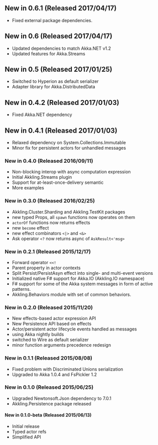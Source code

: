 ## New in 0.6.1 (Released 2017/04/17)
* Fixed external package dependencies.

## New in 0.6 (Released 2017/04/17)
* Updated dependencies to match Akka.NET v1.2
* Updated features for Akka.Streams

## New in 0.5 (Released 2017/01/25)
* Switched to Hyperion as default serializer
* Adapter library for Akka.DistributedData

## New in 0.4.2 (Released 2017/01/03)
* Fixed Akka.NET dependency

## New in 0.4.1 (Released 2017/01/03)
* Relaxed dependency on System.Collections.Immutable
* Minor fix for persistent actors for unhandled messages

### New in 0.4.0 (Released 2016/09/11)
* Non-blocking interop with async computation expression
* Initial Akkling.Streams plugin
* Support for at-least-once-delivery semantic
* More examples

### New in 0.3.0 (Released 2016/02/25)
* Akkling.Cluster.Sharding and Akkling.TestKit packages
* new typed Props, all `spawn` functions now operates on them
* `actorOf` functions now returns effects
* new `become` effect
* new effect combinators `<|>` and `<&>`
* Ask operator `<?` now returns async of `AskResult<'msg>`

### New in 0.2.1 (Released 2015/12/17)
* Forward operator `<<!`
* Parent property in actor contexts
* Split Persist/PersistAsyn effect into single- and multi-event versions
* Initialized native F# support for Akka.IO (Akkling.IO namespace)
* F# support for some of the Akka system messages in form of active patterns.
* Akkling.Behaviors module with set of common behaviors.

### New in 0.2.0 (Released 2015/11/20)
* New effects-based actor expression API
* New Persistence API based on effects
* Actor/persistent actor lifecycle events handled as messages
* using Akka nightly builds
* switched to Wire as default serializer
* minor function arguments precedence redesign

### New in 0.1.1 (Released 2015/08/08)
* Fixed problem with Discriminated Unions serialization
* Upgraded to Akka 1.0.4 and FsPickler 1.2

### New in 0.1.0 (Released 2015/06/25)
* Upgraded Newtonsoft.Json dependency to 7.0.1
* Akkling.Persistence package released

#### New in 0.1.0-beta (Released 2015/06/13)
* Initial release
* Typed actor refs
* Simplified API
